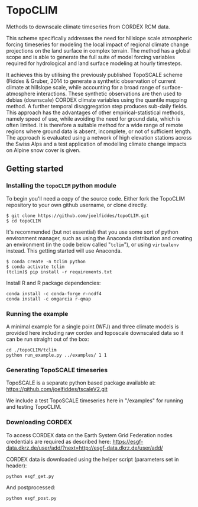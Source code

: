 # TopoCLIM
Methods to downscale climate timeseries from CORDEX RCM data.

This scheme specifically addresses the need for hillslope scale atmospheric forcing timeseries for modeling the local impact of regional climate change projections on the land surface in complex terrain. The method has a global scope and is able to generate the full suite of model forcing variables required for hydrological and land surface modeling at hourly timesteps. 

It achieves this by utilising the previously published TopoSCALE scheme (Fiddes & Gruber, 2014 to generate a synthetic observation of current climate at hillslope scale, while accounting for a broad range of surface-atmosphere interactions. These synthetic observations are then used to debias (downscale) CORDEX climate variables using the quantile mapping method. A further temporal disaggregation step produces sub-daily fields. This approach has the advantages of other empirical-statistical methods, namely speed of use, while avoiding the need for ground data, which is often limited. It is therefore a suitable method for a wide range of remote regions where ground data is absent, incomplete, or not of sufficient length. The approach is evaluated using a network of high elevation stations across the Swiss Alps and a test application of modelling climate change impacts on Alpine snow cover is given. 

## Getting started

### Installing the `topoCLIM` python module

To begin you'll need a copy of the source code. Either fork the TopoCLIM repository to your own github username, or clone directly.

```{bash}
$ git clone https://github.com/joelfiddes/topoCLIM.git
$ cd topoCLIM
```

It's recommended (but not essential) that you use some sort of python environment manager, such as using the Anaconda distribution and creating an environment (in the code below called "`tclim`"), or using `virtualenv` instead.  This getting started will use Anaconda.

```{bash}
$ conda create -n tclim python
$ conda activate tclim
(tclim)$ pip install -r requirements.txt
```
Install R and R package dependencies:

```{bash}
conda install -c conda-forge r-ncdf4
conda install -c omgarcia r-qmap
```

### Running the example
A minimal example for a single point (WFJ) and three climate models is provided here including raw cordex and toposcale downscaled data so it can be run straight out of the box:
```
cd ./topoCLIM/tclim
python run_example.py ../examples/ 1 1
```

### Generating TopoSCALE timeseries

TopoSCALE is a separate python based package available at: https://github.com/joelfiddes/tscaleV2.git

We include a test TopoSCALE timeseries here in "/examples" for running and testing TopoCLIM.

### Downloading CORDEX

To access CORDEX data on the Earth System Grid Federation nodes credentials are required as described here:
https://esgf-data.dkrz.de/user/add/?next=http://esgf-data.dkrz.de/user/add/

CORDEX data is downloaded using the helper script (parameters set in header):
```
python esgf_get.py
```

And postprocessed:
```
python esgf_post.py
```





